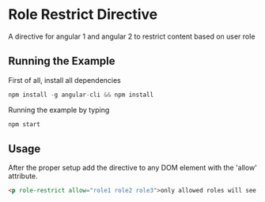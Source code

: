 # Role Restrict Directive
A directive for angular 1 and angular 2 to restrict content based on user role

## Running the Example
First of all, install all dependencies
```javascript
npm install -g angular-cli && npm install
```
Running the example by typing
```javascript
npm start
```

## Usage
After the proper setup add the directive to any DOM element with the 'allow' attribute.
```html
<p role-restrict allow="role1 role2 role3">only allowed roles will see this paragraph</p>
```